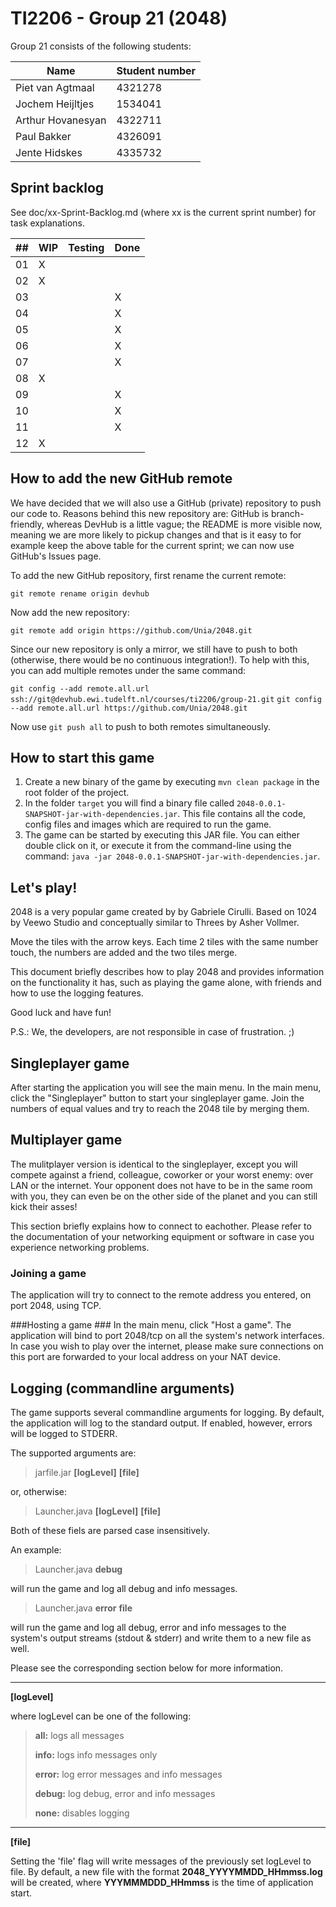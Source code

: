# TI2206 - Group 21 (2048)

Group 21 consists of the following students:

| Name                 | Student number |
|----------------------|----------------|
| Piet van Agtmaal     | 4321278        |
| Jochem Heijltjes     | 1534041        |
| Arthur Hovanesyan    | 4322711		|
| Paul Bakker          | 4326091		|
| Jente Hidskes        | 4335732        |


## Sprint backlog

See doc/xx-Sprint-Backlog.md (where xx is the current sprint number) for task explanations.

| ## |  WIP  | Testing | Done |
|----|-----  |---------|------|
| 01 |   X   |         |      |
| 02 |   X   |         |      |
| 03 |       |         |   X  |
| 04 |       |         |   X  |
| 05 |       |         |   X  |
| 06 |       |         |   X  |
| 07 |       |         |   X  |
| 08 |   X   |         |      |
| 09 |       |         |   X  |
| 10 |       |         |   X  |
| 11 |       |         |   X  |
| 12 |   X   |         |      |

## How to add the new GitHub remote

We have decided that we will also use a GitHub (private) repository to push our
code to. Reasons behind this new repository are: GitHub is branch-friendly,
whereas DevHub is a little vague; the README is more visible now, meaning we are
more likely to pickup changes and that is it easy to for example keep the above
table for the current sprint; we can now use GitHub's Issues page.

To add the new GitHub repository, first rename the current remote:

`git remote rename origin devhub`

Now add the new repository:

`git remote add origin https://github.com/Unia/2048.git`

Since our new repository is only a mirror, we still have to push to both
(otherwise, there would be no continuous integration!). To help with this,
you can add multiple remotes under the same command:

`git config --add remote.all.url ssh://git@devhub.ewi.tudelft.nl/courses/ti2206/group-21.git`
`git config --add remote.all.url https://github.com/Unia/2048.git`

Now use `git push all` to push to both remotes simultaneously.

## How to start this game

1. Create a new binary of the game by executing `mvn clean package` in the root folder of the project.
2. In the folder `target` you will find a binary file called `2048-0.0.1-SNAPSHOT-jar-with-dependencies.jar`. This file contains all the code, config files and images which are required to run the game.
3. The game can be started by executing this JAR file. You can either double click on it, or execute it from the command-line using the command: `java -jar 2048-0.0.1-SNAPSHOT-jar-with-dependencies.jar`.

Let's play!
----------

2048 is a very popular game created by by Gabriele Cirulli. Based on 1024 by Veewo Studio and conceptually similar to Threes by Asher Vollmer.

Move the tiles with the arrow keys. Each time 2 tiles with the same number touch, the numbers are added and the two tiles merge. 

This document briefly describes how to play 2048 and provides information on the functionality it has, such as playing the game alone, with friends and how to use the logging features.

Good luck and have fun!

P.S.: We, the developers, are not responsible in case of frustration. ;)


## Singleplayer game ##

After starting the application you will see the main menu. In the main menu, click the "Singleplayer" button to start your singleplayer game.
Join the numbers of equal values and try to reach the 2048 tile by merging them. 

## Multiplayer game ##

The mulitplayer version is identical to the singleplayer, except you will compete against a friend, colleague, coworker or your worst enemy: over LAN or the internet. Your opponent does not have to be in the same room with you, they can even be on the other side of the planet and you can still kick their asses!

This section briefly explains how to connect to eachother. Please refer to the documentation of your networking equipment or software in case you experience networking problems.

### Joining a game ###
The application will try to connect to the remote address you entered, on port 2048, using TCP.

###Hosting a game ###
In the main menu, click "Host a game". The application will bind to port 2048/tcp on all the system's network interfaces. In case you wish to play over the internet, please make sure connections on this port are forwarded to your local address on your NAT device.


## Logging (commandline arguments) ##

The game supports several commandline arguments for logging.
By default, the application will log to the standard output. If enabled, however, errors will be logged to STDERR.

The supported arguments are:
> jarfile.jar **[logLevel]** **[file]**

or, otherwise:

> Launcher.java **[logLevel]** **[file]**

Both of these fiels are parsed case insensitively.

An example:

> Launcher.java **debug**

will run the game and log all debug and info messages. 

> Launcher.java **error** **file**

will run the game and log all debug, error and info messages to the system's output streams (stdout & stderr) and write them to a new file as well.

Please see the corresponding section below for more information.

----------

**[logLevel]**

where logLevel can be one of the following:

> **all:** logs all messages
> 
> **info:** logs info messages only
> 
> **error:** log error messages and info messages
> 
> **debug:** log debug, error and info messages
> 
> **none:** disables logging

----------

**[file]**

Setting the 'file' flag will write messages of the previously set logLevel to file.
By default, a new file with the format **2048_YYYYMMDD_HHmmss.log** will be created, where **YYYMMMDDD_HHmmss** is the time of application start.


